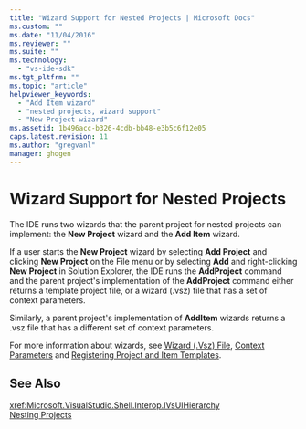 ```yaml
---
title: "Wizard Support for Nested Projects | Microsoft Docs"
ms.custom: ""
ms.date: "11/04/2016"
ms.reviewer: ""
ms.suite: ""
ms.technology: 
  - "vs-ide-sdk"
ms.tgt_pltfrm: ""
ms.topic: "article"
helpviewer_keywords: 
  - "Add Item wizard"
  - "nested projects, wizard support"
  - "New Project wizard"
ms.assetid: 1b496acc-b326-4cdb-bb48-e3b5c6f12e05
caps.latest.revision: 11
ms.author: "gregvanl"
manager: ghogen
---
```

# Wizard Support for Nested Projects
The IDE runs two wizards that the parent project for nested projects can implement: the **New Project** wizard and the **Add Item** wizard.  
  
 If a user starts the **New Project** wizard by selecting **Add Project** and clicking **New Project** on the File menu or by selecting **Add** and right-clicking **New Project** in Solution Explorer, the IDE runs the **AddProject** command and the parent project's implementation of the **AddProject** command either returns a template project file, or a wizard (.vsz) file that has a set of context parameters.  
  
 Similarly, a parent project's implementation of **AddItem** wizards returns a .vsz file that has a different set of context parameters.  
  
 For more information about wizards, see [Wizard (.Vsz) File](../../extensibility/internals/wizard-dot-vsz-file.md), [Context Parameters](../../extensibility/internals/context-parameters.md) and [Registering Project and Item Templates](../../extensibility/internals/registering-project-and-item-templates.md).  
  
## See Also  
 <xref:Microsoft.VisualStudio.Shell.Interop.IVsUIHierarchy>   
 [Nesting Projects](../../extensibility/internals/nesting-projects.md)